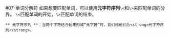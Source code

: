 #07-单词分解符
  如果想要匹配单词，可以使用<strong>元字符序列</strong><code>\\\<</code>和<code>\\\></code>来匹配单词的分界。
<code>\\\<</code>匹配单词的开始，<code>\\\></code>匹配单词的结束。

```
** 元字符序列 **：当两个字符结合起来形成“元字符”时，我们称他们为<strong>元字符序列</strong>。
```
